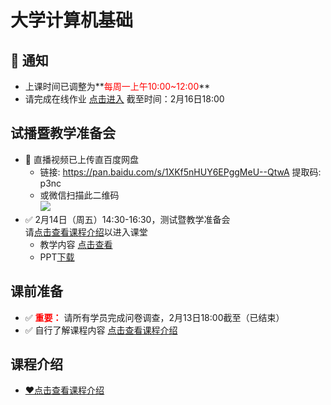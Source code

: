 # 大学计算机基础

## 📢 通知
- 上课时间已调整为**<font color=red>每周一上午10:00~12:00</font>**
- 请完成在线作业 [点击进入](https://wj.qq.com/s2/5437518/7f40/) 截至时间：2月16日18:00

## 试播暨教学准备会
- 📢 直播视频已上传直百度网盘
  - 链接: https://pan.baidu.com/s/1XKf5nHUY6EPggMeU--QtwA 提取码: p3nc
  - 或微信扫描此二维码  
  ![](https://gitee.com/nixius/rb/raw/master/baiduqrcode.jpg)
- ✅ 2月14日（周五）14:30-16:30，测试暨教学准备会  
  请[点击查看课程介绍](./~课程介绍/readme.md)以进入课堂
  - 教学内容 [点击查看](./0试讲暨教学准备会/readme.md)
  - PPT[下载](./0试讲暨教学准备会/幻灯片.pptx)

## 课前准备
- ✅ <font color=red>**重要：**</font> 请所有学员完成问卷调查，2月13日18:00截至（已结束）
- ✅ 自行了解课程内容 [点击查看课程介绍](./~课程介绍/readme.md)

## 课程介绍
- [❤点击查看课程介绍](./~课程介绍/readme.md)